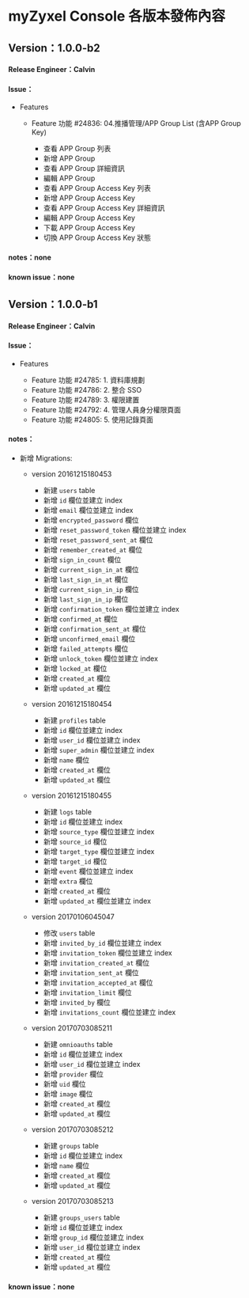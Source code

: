 # myZyxel Console 各版本發佈內容

## Version：1.0.0-b2

#### Release Engineer：Calvin

#### Issue：

- Features

  - Feature 功能 #24836: 04.推播管理/APP Group List (含APP Group Key)

    - 查看 APP Group 列表
    - 新增 APP Group
    - 查看 APP Group 詳細資訊
    - 編輯 APP Group
    - 查看 APP Group Access Key 列表
    - 新增 APP Group Access Key
    - 查看 APP Group Access Key 詳細資訊
    - 編輯 APP Group Access Key
    - 下載 APP Group Access Key
    - 切換 APP Group Access Key 狀態

#### notes：none

#### known issue：none

## Version：1.0.0-b1

#### Release Engineer：Calvin

#### Issue：

- Features

  - Feature 功能 #24785: 1. 資料庫規劃
  - Feature 功能 #24786: 2. 整合 SSO
  - Feature 功能 #24789: 3. 權限建置
  - Feature 功能 #24792: 4. 管理人員身分權限頁面
  - Feature 功能 #24805: 5. 使用記錄頁面

#### notes：

- 新增 Migrations:

  - version 20161215180453

    - 新建 `users` table
    - 新增 `id` 欄位並建立 index
    - 新增 `email` 欄位並建立 index
    - 新增 `encrypted_password` 欄位
    - 新增 `reset_password_token` 欄位並建立 index
    - 新增 `reset_password_sent_at` 欄位
    - 新增 `remember_created_at` 欄位
    - 新增 `sign_in_count` 欄位
    - 新增 `current_sign_in_at` 欄位
    - 新增 `last_sign_in_at` 欄位
    - 新增 `current_sign_in_ip` 欄位
    - 新增 `last_sign_in_ip` 欄位
    - 新增 `confirmation_token` 欄位並建立 index
    - 新增 `confirmed_at` 欄位
    - 新增 `confirmation_sent_at` 欄位
    - 新增 `unconfirmed_email` 欄位
    - 新增 `failed_attempts` 欄位
    - 新增 `unlock_token` 欄位並建立 index
    - 新增 `locked_at` 欄位
    - 新增 `created_at` 欄位
    - 新增 `updated_at` 欄位

  - version 20161215180454

    - 新建 `profiles` table
    - 新增 `id` 欄位並建立 index
    - 新增 `user_id` 欄位並建立 index
    - 新增 `super_admin` 欄位並建立 index
    - 新增 `name` 欄位
    - 新增 `created_at` 欄位
    - 新增 `updated_at` 欄位

  - version 20161215180455

    - 新建 `logs` table
    - 新增 `id` 欄位並建立 index
    - 新增 `source_type` 欄位並建立 index
    - 新增 `source_id` 欄位
    - 新增 `target_type` 欄位並建立 index
    - 新增 `target_id` 欄位
    - 新增 `event` 欄位並建立 index
    - 新增 `extra` 欄位
    - 新增 `created_at` 欄位
    - 新增 `updated_at` 欄位並建立 index

  - version 20170106045047

    - 修改 `users` table
    - 新增 `invited_by_id` 欄位並建立 index
    - 新增 `invitation_token` 欄位並建立 index
    - 新增 `invitation_created_at` 欄位
    - 新增 `invitation_sent_at` 欄位
    - 新增 `invitation_accepted_at` 欄位
    - 新增 `invitation_limit` 欄位
    - 新增 `invited_by` 欄位
    - 新增 `invitations_count` 欄位並建立 index

  - version 20170703085211

    - 新建 `omnioauths` table
    - 新增 `id` 欄位並建立 index
    - 新增 `user_id` 欄位並建立 index
    - 新增 `provider` 欄位
    - 新增 `uid` 欄位
    - 新增 `image` 欄位
    - 新增 `created_at` 欄位
    - 新增 `updated_at` 欄位

  - version 20170703085212

    - 新建 `groups` table
    - 新增 `id` 欄位並建立 index
    - 新增 `name` 欄位
    - 新增 `created_at` 欄位
    - 新增 `updated_at` 欄位

  - version 20170703085213

    - 新建 `groups_users` table
    - 新增 `id` 欄位並建立 index
    - 新增 `group_id` 欄位並建立 index
    - 新增 `user_id` 欄位並建立 index
    - 新增 `created_at` 欄位
    - 新增 `updated_at` 欄位

#### known issue：none
